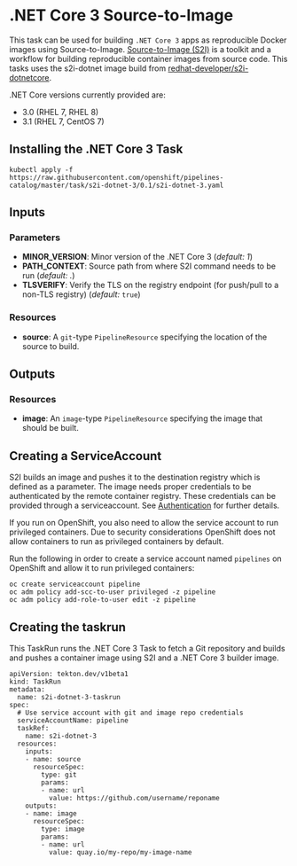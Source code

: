 # .NET Core 3 Source-to-Image

This task can be used for building `.NET Core 3` apps as reproducible Docker 
images using Source-to-Image. [Source-to-Image (S2I)](https://github.com/openshift/source-to-image)
is a toolkit and a workflow for building reproducible container images
from source code. This tasks uses the s2i-dotnet image build from [redhat-developer/s2i-dotnetcore](https://github.com/redhat-developer/s2i-dotnetcore).

.NET Core versions currently provided are:

- 3.0 (RHEL 7, RHEL 8)
- 3.1 (RHEL 7, CentOS 7)

## Installing the .NET Core 3 Task

```
kubectl apply -f https://raw.githubusercontent.com/openshift/pipelines-catalog/master/task/s2i-dotnet-3/0.1/s2i-dotnet-3.yaml
```

## Inputs

### Parameters

* **MINOR_VERSION**: Minor version of the .NET Core 3
  (_default: 1_)
* **PATH_CONTEXT**: Source path from where S2I command needs to be run
  (_default: ._)
* **TLSVERIFY**: Verify the TLS on the registry endpoint (for push/pull to a
  non-TLS registry) (_default:_ `true`)


### Resources

* **source**: A `git`-type `PipelineResource` specifying the location of the
  source to build.

## Outputs

### Resources

* **image**: An `image`-type `PipelineResource` specifying the image that should
  be built.

## Creating a ServiceAccount

S2I builds an image and pushes it to the destination registry which is
defined as a parameter. The image needs proper credentials to be 
authenticated by the remote container registry. These credentials can 
be provided through a serviceaccount. See [Authentication](https://github.com/tektoncd/pipeline/blob/master/docs/auth.md#basic-authentication-docker)
for further details.

If you run on OpenShift, you also need to allow the service
account to run privileged containers. Due to security considerations 
OpenShift does not allow containers to run as privileged containers 
by default.

Run the following in order to create a service account named
`pipelines` on OpenShift and allow it to run privileged containers:

```
oc create serviceaccount pipeline
oc adm policy add-scc-to-user privileged -z pipeline
oc adm policy add-role-to-user edit -z pipeline
```

## Creating the taskrun

This TaskRun runs the .NET Core 3 Task to fetch a Git repository and builds and 
pushes a container image using S2I and a .NET Core 3 builder image.

```
apiVersion: tekton.dev/v1beta1
kind: TaskRun
metadata:
  name: s2i-dotnet-3-taskrun
spec:
  # Use service account with git and image repo credentials
  serviceAccountName: pipeline
  taskRef:
    name: s2i-dotnet-3
  resources:
    inputs:
    - name: source
      resourceSpec:
        type: git
        params:
        - name: url
          value: https://github.com/username/reponame
    outputs:
    - name: image
      resourceSpec:
        type: image
        params:
        - name: url
          value: quay.io/my-repo/my-image-name
```